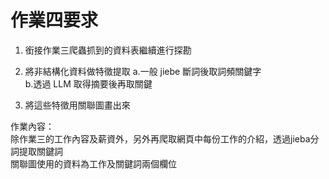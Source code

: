 作業四要求  
===
1. 銜接作業三爬蟲抓到的資料表繼續進行探勘  

2. 將非結構化資料做特徵提取
    a.一般 jiebe 斷詞後取詞頻關鍵字  
    b.透過 LLM 取得摘要後再取關鍵  
    

4. 將這些特徵用關聯圖畫出來 

作業內容：  
除作業三的工作內容及薪資外，另外再爬取網頁中每份工作的介紹，透過jieba分詞提取關鍵詞  
關聯圖使用的資料為工作及關鍵詞兩個欄位
